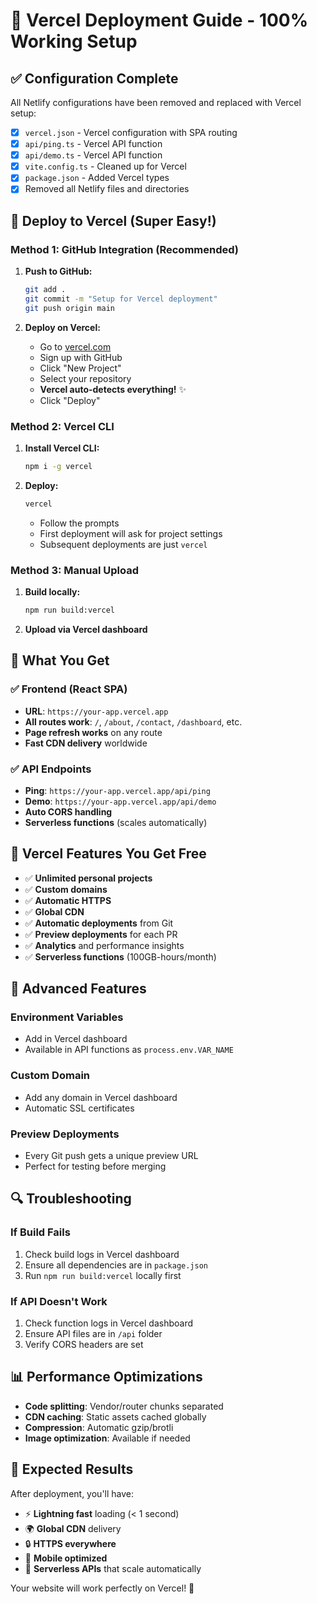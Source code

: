 # 🚀 Vercel Deployment Guide - 100% Working Setup

## ✅ Configuration Complete
All Netlify configurations have been removed and replaced with Vercel setup:

- [x] `vercel.json` - Vercel configuration with SPA routing
- [x] `api/ping.ts` - Vercel API function
- [x] `api/demo.ts` - Vercel API function  
- [x] `vite.config.ts` - Cleaned up for Vercel
- [x] `package.json` - Added Vercel types
- [x] Removed all Netlify files and directories

## 🚀 Deploy to Vercel (Super Easy!)

### Method 1: GitHub Integration (Recommended)
1. **Push to GitHub:**
   ```bash
   git add .
   git commit -m "Setup for Vercel deployment"
   git push origin main
   ```

2. **Deploy on Vercel:**
   - Go to [vercel.com](https://vercel.com)
   - Sign up with GitHub
   - Click "New Project"
   - Select your repository
   - **Vercel auto-detects everything!** ✨
   - Click "Deploy"

### Method 2: Vercel CLI
1. **Install Vercel CLI:**
   ```bash
   npm i -g vercel
   ```

2. **Deploy:**
   ```bash
   vercel
   ```
   - Follow the prompts
   - First deployment will ask for project settings
   - Subsequent deployments are just `vercel`

### Method 3: Manual Upload
1. **Build locally:**
   ```bash
   npm run build:vercel
   ```
2. **Upload via Vercel dashboard**

## 🎯 What You Get

### ✅ Frontend (React SPA)
- **URL**: `https://your-app.vercel.app`
- **All routes work**: `/`, `/about`, `/contact`, `/dashboard`, etc.
- **Page refresh works** on any route
- **Fast CDN delivery** worldwide

### ✅ API Endpoints
- **Ping**: `https://your-app.vercel.app/api/ping`
- **Demo**: `https://your-app.vercel.app/api/demo`
- **Auto CORS handling**
- **Serverless functions** (scales automatically)

## 🔧 Vercel Features You Get Free

- ✅ **Unlimited personal projects**
- ✅ **Custom domains**
- ✅ **Automatic HTTPS**
- ✅ **Global CDN**
- ✅ **Automatic deployments** from Git
- ✅ **Preview deployments** for each PR
- ✅ **Analytics** and performance insights
- ✅ **Serverless functions** (100GB-hours/month)

## 🎨 Advanced Features

### Environment Variables
- Add in Vercel dashboard
- Available in API functions as `process.env.VAR_NAME`

### Custom Domain
- Add any domain in Vercel dashboard
- Automatic SSL certificates

### Preview Deployments
- Every Git push gets a unique preview URL
- Perfect for testing before merging

## 🔍 Troubleshooting

### If Build Fails
1. Check build logs in Vercel dashboard
2. Ensure all dependencies are in `package.json`
3. Run `npm run build:vercel` locally first

### If API Doesn't Work
1. Check function logs in Vercel dashboard
2. Ensure API files are in `/api` folder
3. Verify CORS headers are set

## 📊 Performance Optimizations

- **Code splitting**: Vendor/router chunks separated
- **CDN caching**: Static assets cached globally
- **Compression**: Automatic gzip/brotli
- **Image optimization**: Available if needed

## 🎯 Expected Results

After deployment, you'll have:
- ⚡ **Lightning fast** loading (< 1 second)
- 🌍 **Global CDN** delivery
- 🔒 **HTTPS everywhere**
- 📱 **Mobile optimized**
- 🚀 **Serverless APIs** that scale automatically

Your website will work perfectly on Vercel! 🎉 
